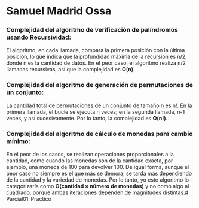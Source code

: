 # Samuel Madrid Ossa

### Complejidad del algoritmo de verificación de palíndromos usando Recursividad:

El algoritmo, en cada llamada, compara la primera posición con la última posición, lo que indica que la profundidad máxima de la recursión es n/2, donde n es la cantidad de datos. En el peor caso, el algoritmo realiza n/2 llamadas recursivas, así que la complejidad es **O(n)**.

### Complejidad del algoritmo de generación de permutaciones de un conjunto:

La cantidad total de permutaciones de un conjunto de tamaño n es n!. En la primera llamada, el bucle se ejecuta n veces; en la segunda llamada, n-1 veces, y así sucesivamente. Por lo tanto, la complejidad es **O(n!)**.

### Complejidad del algoritmo de cálculo de monedas para cambio mínimo:

En el peor de los casos, se realizan operaciones proporcionales a la cantidad, como cuando las monedas son de la cantidad exacta, por ejemplo, una moneda de 100 para devolver 100. De igual forma, aunque el peor caso no siempre es el que más se demora, se tarda más dependiendo de la cantidad y la variedad de monedas. Por lo tanto, yo este algoritmo lo categorizaría como **O(cantidad × número de monedas)** y no como algo al cuadrado, porque ambas iteraciones dependen de magnitudes distintas.# Parcial01_Practico

